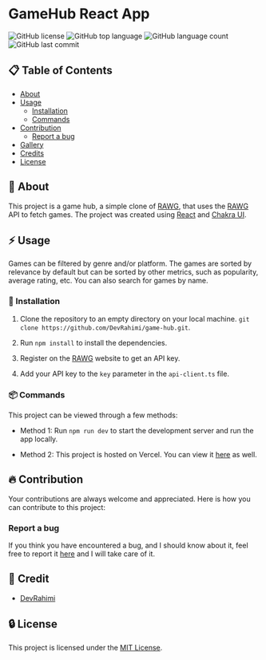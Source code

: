 # GameHub React App

![GitHub license](https://img.shields.io/badge/license-MIT-blue.svg)
![GitHub top language](https://img.shields.io/github/languages/top/DevRahimi/game-hub)
![GitHub language count](https://img.shields.io/github/languages/count/DevRahimi/game-hub)
![GitHub last commit](https://img.shields.io/github/last-commit/DevRahimi/game-hub)

## :clipboard: Table of Contents

- [About](#green_book-about)
- [Usage](#zap-usage)
  - [Installation](#electric_plug-installation)
  - [Commands](#package-commands)
- [Contribution](#fire-contribution)
  - [Report a bug](#report-a-bug)
- [Gallery](#camera-gallery)
- [Credits](#credits)
- [License](#license)

## :green_book: About

This project is a game hub, a simple clone of <a href="https://rawg.io" target="_blank">RAWG</a>, that uses the <a href="https://rawg.io" target="_blank">RAWG</a> API to fetch games. The project was created using <a href="https://react.dev" target="_blank">React</a> and <a href="https://chakra-ui.com" target="_blank">Chakra UI</a>.

## :zap: Usage

Games can be filtered by genre and/or platform. The games are sorted by relevance by default but can be sorted by other metrics, such as popularity, average rating, etc. You can also search for games by name.

### :electric_plug: Installation

1.  Clone the repository to an empty directory on your local machine.
    `git clone https://github.com/DevRahimi/game-hub.git`.

1.  Run `npm install` to install the dependencies.

1.  Register on the <a href="https://rawg.io" target="_blank">RAWG</a> website to get an API key.

1.  Add your API key to the `key` parameter in the `api-client.ts` file.

### :package: Commands

This project can be viewed through a few methods:

- Method 1: Run `npm run dev` to start the development server and run the app locally.

- Method 2: This project is hosted on Vercel. You can view it <a href="https://game-hub-devrahimi.vercel.app" target="_blank">here</a> as well.

## :fire: Contribution

Your contributions are always welcome and appreciated. Here is how you can contribute to this project:

### Report a bug

If you think you have encountered a bug, and I should know about it, feel free to report it <a href="https://github.com/DevRahimi/game-hub/issues" target="_blank">here</a> and I will take care of it.

<!-- TODO: Change image -->
<!-- ##  :camera: Gallery

![Alt text](https://github.com/DevRahimi/rock-paper-scissors/blob/master/gallery/Demo.gif "Demo") -->

## :star2: Credit

- <a href="https://github.com/DevRahimi/" target="_blank">DevRahimi</a>

## :lock: License

This project is licensed under the [MIT License](LICENSE.md).
